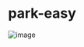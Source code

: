 # park-easy
![image](https://user-images.githubusercontent.com/98960675/177935521-af8bd0ec-b082-436e-8e1f-86805d727137.png)
